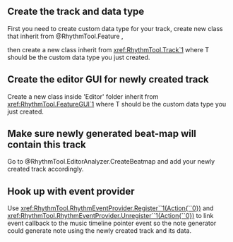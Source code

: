 ## Create the track and data type

First you need to create custom data type for your track, create new class that inherit from @RhythmTool.Feature ,

then create a new class inherit from <xref:RhythmTool.Track`1> where T should be the custom data type you just created.

## Create the editor GUI for newly created track

Create a new class inside 'Editor' folder inherit from <xref:RhythmTool.FeatureGUI`1> where T should be the custom data type you just created.

## Make sure newly generated beat-map will contain this track

Go to @RhythmTool.EditorAnalyzer.CreateBeatmap and add your newly created track accordingly.

## Hook up with event provider

Use <xref:RhythmTool.RhythmEventProvider.Register``1(Action{``0})> and <xref:RhythmTool.RhythmEventProvider.Unregister``1(Action{``0})> to link event callback to the music timeline pointer event so the note generator could generate note using the newly created track and its data.